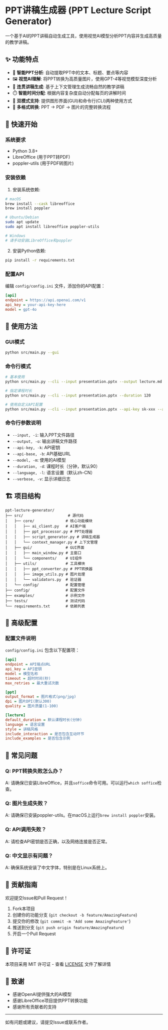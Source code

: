 # PPT讲稿生成器 (PPT Lecture Script Generator)

一个基于AI的PPT讲稿自动生成工具，使用视觉AI模型分析PPT内容并生成高质量的教学讲稿。

## ✨ 功能特点

- 🎯 **智能PPT分析**: 自动提取PPT中的文本、标题、要点等内容
- 🖼️ **视觉AI理解**: 将PPT转换为高质量图片，使用GPT-4等视觉模型深度分析
- 📝 **连贯讲稿生成**: 基于上下文管理生成流畅自然的教学讲稿
- ⏱️ **智能时间分配**: 根据内容复杂度自动分配每页的讲解时间
- 🎨 **双模式支持**: 提供图形界面(GUI)和命令行(CLI)两种使用方式
- 🔄 **多格式转换**: PPT → PDF → 图片的完整转换流程

## 🚀 快速开始

### 系统要求

- Python 3.8+
- LibreOffice (用于PPT转PDF)
- poppler-utils (用于PDF转图片)

### 安装依赖

1. 安装系统依赖:
```bash
# macOS
brew install --cask libreoffice
brew install poppler

# Ubuntu/Debian
sudo apt update
sudo apt install libreoffice poppler-utils

# Windows
# 请手动安装LibreOffice和poppler
```

2. 安装Python依赖:
```bash
pip install -r requirements.txt
```

### 配置API

编辑 `config/config.ini` 文件，添加你的API配置：
```ini
[api]
endpoint = https://api.openai.com/v1
api_key = your-api-key-here
model = gpt-4o
```

## 📖 使用方法

### GUI模式
```bash
python src/main.py --gui
```

### 命令行模式
```bash
# 基本使用
python src/main.py --cli --input presentation.pptx --output lecture.md

# 指定课程时长
python src/main.py --cli --input presentation.pptx --duration 120

# 使用自定义API配置
python src/main.py --cli --input presentation.pptx --api-key sk-xxx --api-base https://api.example.com
```

### 命令行参数说明
- `--input, -i`: 输入PPT文件路径
- `--output, -o`: 输出讲稿文件路径
- `--api-key, -k`: API密钥
- `--api-base, -b`: API基础URL
- `--model, -m`: 使用的AI模型
- `--duration, -d`: 课程时长（分钟，默认90）
- `--language, -l`: 语言设置（默认zh-CN）
- `--verbose, -v`: 显示详细日志

## 🏗️ 项目结构

```
ppt-lecture-generator/
├── src/                    # 源代码
│   ├── core/              # 核心功能模块
│   │   ├── ai_client.py   # AI客户端
│   │   ├── ppt_processor.py # PPT处理器
│   │   ├── script_generator.py # 讲稿生成器
│   │   └── context_manager.py # 上下文管理
│   ├── gui/               # GUI界面
│   │   ├── main_window.py # 主窗口
│   │   └── components/    # UI组件
│   ├── utils/             # 工具模块
│   │   ├── ppt_converter.py # PPT转换器
│   │   ├── image_utils.py # 图片处理
│   │   └── validators.py  # 验证器
│   └── config/            # 配置管理
├── config/                # 配置文件
├── examples/              # 示例文件
├── tests/                 # 测试代码
└── requirements.txt       # 依赖列表
```

## 🔧 高级配置

### 配置文件说明

`config/config.ini` 包含以下配置项：

```ini
[api]
endpoint = API端点URL
api_key = API密钥
model = 模型名称
timeout = 超时时间(秒)
max_retries = 最大重试次数

[ppt]
output_format = 图片格式(png/jpg)
dpi = 图片DPI(默认300)
quality = 图片质量(1-100)

[lecture]
default_duration = 默认课程时长(分钟)
language = 语言设置
style = 讲稿风格
include_interaction = 是否包含互动环节
include_examples = 是否包含示例
```

## 🐛 常见问题

### Q: PPT转换失败怎么办？
A: 请确保已安装LibreOffice，并且`soffice`命令可用。可以运行`which soffice`检查。

### Q: 图片生成失败？
A: 请确保已安装poppler-utils。在macOS上运行`brew install poppler`安装。

### Q: API调用失败？
A: 请检查API密钥是否正确，以及网络连接是否正常。

### Q: 中文显示有问题？
A: 确保系统安装了中文字体，特别是在Linux系统上。

## 🤝 贡献指南

欢迎提交Issue和Pull Request！

1. Fork本项目
2. 创建你的功能分支 (`git checkout -b feature/AmazingFeature`)
3. 提交你的修改 (`git commit -m 'Add some AmazingFeature'`)
4. 推送到分支 (`git push origin feature/AmazingFeature`)
5. 开启一个Pull Request

## 📄 许可证

本项目采用 MIT 许可证 - 查看 [LICENSE](LICENSE) 文件了解详情

## 🙏 致谢

- 感谢OpenAI提供强大的AI模型
- 感谢LibreOffice项目提供PPT转换功能
- 感谢所有贡献者的支持

---

如有问题或建议，请提交Issue或联系作者。